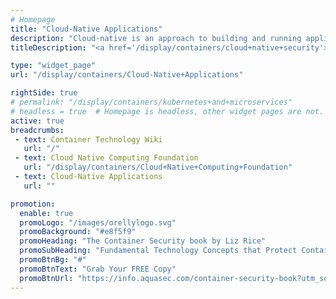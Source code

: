 ```yaml
---
# Homepage
title: "Cloud-Native Applications"
description: "Cloud-native is an approach to building and running applications that exploits the advantages of the cloud computing delivery model. Organizations require a platform for building and operating cloud-native applications and services that automates and integrates the concepts of DevOps, continuous delivery, microservices, and containers. This page gathers resources about the cloud-native basic concepts, architecture and how to develop cloud-native apps."
titleDescription: "<a href='/display/containers/cloud+native+security'>Cloud-native</a> is an approach to building and running applications that exploits the advantages of the <a href='/display/containers/docker+in+the+cloud'>cloud computing</a> delivery model. Organizations require a platform for building and operating cloud-native applications and services that automates and integrates the concepts of <a href='/display/containers/Containers+and+DevOps'>DevOps</a>, continuous delivery, <a href='/display/containers/Containers+and+Microservices'>microservices</a>, and <a href='/display/containers/Docker+Containers'>containers</a>. This page gathers resources about the cloud-native basic concepts, architecture and how to develop cloud-native apps." 

type: "widget_page"
url: "/display/containers/Cloud-Native+Applications" 

rightSide: true 
# permalink: "/display/containers/kubernetes+and+microservices"
# headless = true  # Homepage is headless, other widget pages are not.
active: true
breadcrumbs:
 - text: Container Technology Wiki
   url: "/"
 - text: Cloud Native Computing Foundation
   url: "/display/containers/Cloud+Native+Computing+Foundation"
 - text: Cloud-Native Applications
   url: ""

promotion:
  enable: true
  promoLogo: "/images/orellylogo.svg"
  promoBackground: "#e8f5f9"
  promoHeading: "The Container Security book by Liz Rice"
  promoSubHeading: "Fundamental Technology Concepts that Protect Containerized Applications"
  promoBtnBg: "#"
  promoBtnText: "Grab Your FREE Copy"
  promoBtnUrl: "https://info.aquasec.com/container-security-book?utm_source=wiki"
---
```


